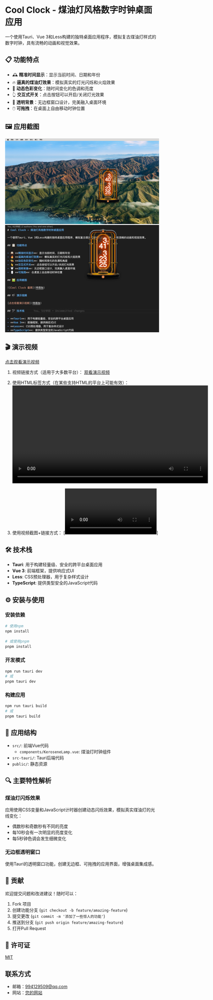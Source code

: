 # Cool Clock - 煤油灯风格数字时钟桌面应用

一个使用Tauri、Vue 3和Less构建的独特桌面应用程序，模拟复古煤油灯样式的数字时钟，具有流畅的动画和视觉效果。

## 📋 功能特点

- 🕰️ **精准时间显示**：显示当前时间、日期和年份
- 🔥 **逼真的煤油灯效果**：模拟真实的灯光闪烁和火焰效果
- 🎨 **动态色彩变化**：随时间变化的色调和亮度
- 👆 **交互式开关**：点击按钮可以开启/关闭灯光效果
- 🔲 **透明背景**：无边框窗口设计，完美融入桌面环境
- 🖱️ **可拖拽**：在桌面上自由移动时钟位置

## 🖼️ 应用截图

![Cool Clock 截图](./assets/1.jpg)
![Cool Clock 截图](./assets/2.jpg)

## 🎬 演示视频

[点击观看演示视频](./assets/video.mp4)
1. 视频链接方式（适用于大多数平台）：
[观看演示视频](./assets/video.mp4)

2. 使用HTML标签方式（在某些支持HTML的平台上可能有效）：
<video src="./assets/video.mp4" controls width="640"></video>

3. 使用视频截图+链接方式：
[![视频演示](./assets/video.mp4)]

## 🛠️ 技术栈

- **Tauri**: 用于构建轻量级、安全的跨平台桌面应用
- **Vue 3**: 前端框架，提供响应式UI
- **Less**: CSS预处理器，用于复杂样式设计
- **TypeScript**: 提供类型安全的JavaScript代码

## ⚙️ 安装与使用

### 安装依赖

```bash
# 使用npm
npm install

# 或使用pnpm
pnpm install
```

### 开发模式

```bash
npm run tauri dev
# 或
pnpm tauri dev
```

### 构建应用

```bash
npm run tauri build
# 或
pnpm tauri build
```

## 🧩 应用结构

- `src/`: 前端Vue代码
  - `components/KeroseneLamp.vue`: 煤油灯时钟组件
- `src-tauri/`: Tauri后端代码
- `public/`: 静态资源

## 🔍 主要特性解析

### 煤油灯闪烁效果

应用使用CSS变量和JavaScript计时器创建动态闪烁效果，模拟真实煤油灯的光线变化：

- 偶数秒和奇数秒有不同的亮度
- 每10秒会有一次明显的亮度变化
- 每5秒钟色调会发生细微变化

### 无边框透明窗口

使用Tauri的透明窗口功能，创建无边框、可拖拽的应用界面，增强桌面集成感。

## 🤝 贡献

欢迎提交问题和改进建议！随时可以：

1. Fork 项目
2. 创建功能分支 (`git checkout -b feature/amazing-feature`)
3. 提交更改 (`git commit -m '添加了一些惊人的功能'`)
4. 推送到分支 (`git push origin feature/amazing-feature`)
5. 打开Pull Request

## 📄 许可证

[MIT](LICENSE)

## 联系方式
- 邮箱：994129509@qq.com
- 网站：[您的网站](https://ink-home.cn)
